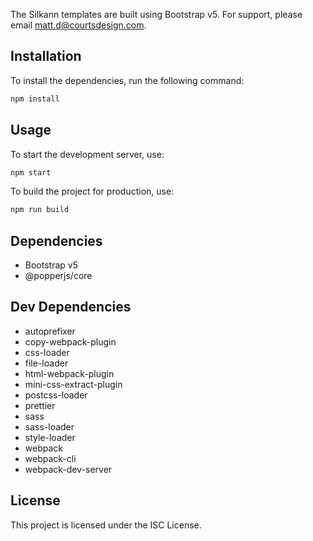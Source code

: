 The Silkann templates are built using Bootstrap v5. For support, please email matt.d@courtsdesign.com.

## Installation

To install the dependencies, run the following command:

```bash
npm install
```

## Usage

To start the development server, use:

```bash
npm start
```

To build the project for production, use:

```bash
npm run build
```

## Dependencies

- Bootstrap v5
- @popperjs/core

## Dev Dependencies

- autoprefixer
- copy-webpack-plugin
- css-loader
- file-loader
- html-webpack-plugin
- mini-css-extract-plugin
- postcss-loader
- prettier
- sass
- sass-loader
- style-loader
- webpack
- webpack-cli
- webpack-dev-server

## License

This project is licensed under the ISC License.

